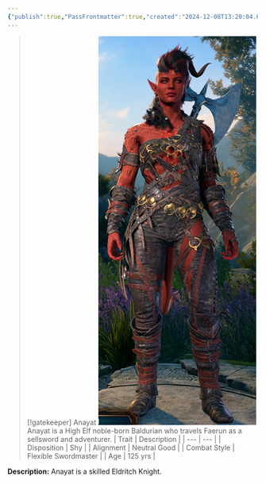 ```yaml
---
{"publish":true,"PassFrontmatter":true,"created":"2024-12-08T13:20:04.672-04:00","updated":"2024-12-10T08:32:41.176-04:00"}
---
```


>[!gatekeeper] Anayat
>![Karlach.png](../../PublicMedia/Karlach.png)
>Anayat is a High Elf noble-born Baldurian who travels  Faerun as a sellsword and adventurer.
>|   Trait  |  Description   |
>| --- | --- |
>| Disposition  | Shy  |
>| Alignment   |  Neutral Good   |
>| Combat Style  |  Flexible Swordmaster |
>| Age  |  125 yrs |


**Description:**
Anayat is a skilled Eldritch Knight. 


